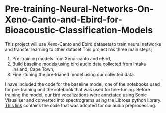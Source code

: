 # Pre-training-Neural-Networks-On-Xeno-Canto-and-Ebird-for-Bioacoustic-Classification-Models
This project will use Xeno-Canto and Ebird  datasets to train neural networks and transfer learning to other dataset
This project has three main steps;
1. Pre-training models from Xeno-canto and eBird,
2. Build baseline models using bird audio data collected from Intaka Insland, Cape Town,
3. Fine -tuning the pre-trianed model using our collected data.

I have included the code for the baseline model, one of the notebooks used for pre-training and the notebook that was used for fine-tuning. 
Before training the model, our bird vocalizations were annotated using Sonic Visualiser and  converted into spectrograms using the Librosa
python library. [This link](https://github.com/emmanueldufourq/GibbonClassifier) contains the code that was adopted for our audio preprocessing.
